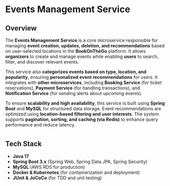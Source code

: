 # Events Management Service

## Overview  
The **Events Management Service** is a core microservice responsible for managing **event creation, updates, deletion, and recommendations** based on user-selected locations in the **BookOnTheGo** platform. It allows **organizers** to create and manage events while enabling **users** to search, filter, and discover relevant events.  

This service also **categorizes events based on type, location, and popularity**, ensuring **personalized event recommendations** for users. It integrates with **other microservices**, including **Booking Service** (for ticket reservations), **Payment Service** (for handling transactions), and **Notification Service** (for sending alerts about upcoming events).  

To ensure **scalability and high availability**, this service is built using **Spring Boot** and **MySQL** for structured data storage. Event recommendations are optimized using **location-based filtering and user interests**. The system supports **pagination, sorting, and caching (via Redis)** to enhance query performance and reduce latency.  

#

## Tech Stack
- **Java 17**  
- **Spring Boot 3.x** (Spring Web, Spring Data JPA, Spring Security)  
- **MySQL** (AWS RDS for production)    
- **Docker & Kubernetes** (for containerization and deployment) 
- **JUnit & JoCoCo** (for TDD and unit testing) 
